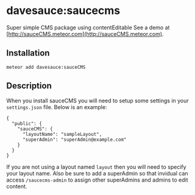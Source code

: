 # davesauce:saucecms

Super simple CMS package using contentEditable See a demo at [http://sauceCMS.meteor.com](http://sauceCMS.meteor.com).

## Installation
```
meteor add davesauce:sauceCMS
```

## Description

When you install sauceCMS you will need to setup some settings in your `settings.json` file. Below is an example:

```
{
  "public": {
    "sauceCMS": {
      "layoutName": "sampleLayout",
      "superAdmin": "superAdmin@example.com"
    }
  }
}
```

If you are not using a layout named `layout` then you will need to specify your layout name. Also be sure to add a superAdmin so that invidual can access `/saucecms-admin` to assign other superAdmins and admins to edit content.
